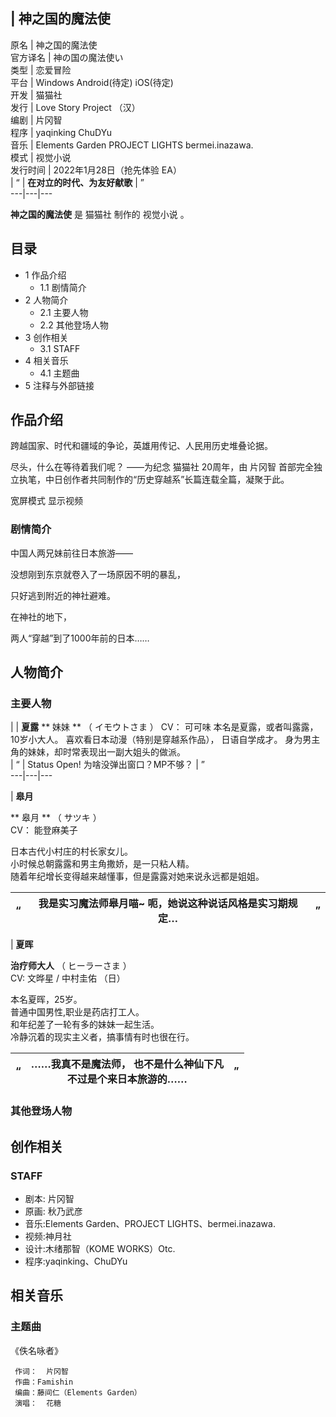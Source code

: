 |  神之国的魔法使  
---  
原名  |  神之国的魔法使   
官方译名  |  神の国の魔法使い   
类型  |  恋爱冒险   
平台  |  Windows  Android(待定)  iOS(待定)   
开发  |  猫猫社   
发行  |  Love Story Project  （汉）   
编剧  |  片冈智   
程序  |  yaqinking  ChuDYu   
音乐  |  Elements Garden  PROJECT LIGHTS  bermei.inazawa.   
模式  |  视觉小说   
发行时间  |  2022年1月28日（抢先体验 EA）   
|  “  |  **在对立的时代、为友好献歌** |  ”   
---|---|---  
  
**神之国的魔法使** 是  猫猫社  制作的  视觉小说  。

##  目录

  * 1  作品介绍 
    * 1.1  剧情简介 
  * 2  人物简介 
    * 2.1  主要人物 
    * 2.2  其他登场人物 
  * 3  创作相关 
    * 3.1  STAFF 
  * 4  相关音乐 
    * 4.1  主题曲 
  * 5  注释与外部链接 

##  作品介绍

跨越国家、时代和疆域的争论，英雄用传记、人民用历史堆叠论据。

尽头，什么在等待着我们呢？ ——为纪念  猫猫社  20周年，由  片冈智  首部完全独立执笔，中日创作者共同制作的“历史穿越系”长篇连载全篇，凝聚于此。

宽屏模式  显示视频

###  剧情简介

中国人两兄妹前往日本旅游——

没想刚到东京就卷入了一场原因不明的暴乱，

只好逃到附近的神社避难。

在神社的地下，

两人“穿越”到了1000年前的日本……

##  人物简介

###  主要人物

|  |  **夏露** ** 妹妹  ** （  イモウトさま  ）  CV：  可可味  本名是夏露，或者叫露露，10岁小大人。  喜欢看日本动漫（特别是穿越系作品），  日语自学成才。  身为男主角的妹妹，却时常表现出一副大姐头的做派。  </br> |  “  |  Status Open!  为啥没弹出窗口？MP不够？  |  ”   
---|---|---  
  
  
  
  
  
|  **皋月**  

** 皋月  ** （  サツキ  ）  
CV：  能登麻美子  
  
日本古代小村庄的村长家女儿。  
小时候总朝露露和男主角撒娇，是一只粘人精。  
随着年纪增长变得越来越懂事，但是露露对她来说永远都是姐姐。  

|  “  |  我是实习魔法师皋月喵~  呃，她说这种说话风格是实习期规定…  |  ”   
---|---|---  
  
  
  
  
  
|  **夏晖**  

**治疗师大人** （  ヒーラーさま  ）  
CV:  文晔星  /  中村圭佑  （日）  
  
本名夏晖，25岁。  
普通中国男性,职业是药店打工人。  
和年纪差了一轮有多的妹妹一起生活。  
冷静沉着的现实主义者，搞事情有时也很在行。  

|  “  |  ……我真不是魔法师，  也不是什么神仙下凡  </br> 不过是个来日本旅游的……  |  ”   
---|---|---  
  
  
  
###  其他登场人物

##  创作相关

###  STAFF

  * 剧本:  片冈智 
  * 原画:  秋乃武彦 
  * 音乐:Elements Garden、PROJECT LIGHTS、bermei.inazawa. 
  * 视频:神月社 
  * 设计:木绪那智（KOME WORKS）Otc. 
  * 程序:yaqinking、ChuDYu 

##  相关音乐

###  主题曲

《佚名咏者》

     作词：  片冈智 
     作曲：Famishin 
     编曲：藤间仁（Elements Garden） 
     演唱：  花糖 